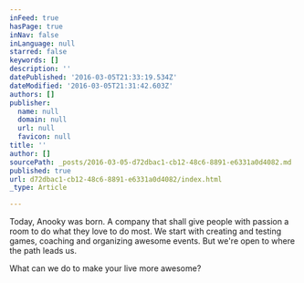 ```yaml
---
inFeed: true
hasPage: true
inNav: false
inLanguage: null
starred: false
keywords: []
description: ''
datePublished: '2016-03-05T21:33:19.534Z'
dateModified: '2016-03-05T21:31:42.603Z'
authors: []
publisher:
  name: null
  domain: null
  url: null
  favicon: null
title: ''
author: []
sourcePath: _posts/2016-03-05-d72dbac1-cb12-48c6-8891-e6331a0d4082.md
published: true
url: d72dbac1-cb12-48c6-8891-e6331a0d4082/index.html
_type: Article

---
```

Today, Anooky was born. A company that shall give people with passion a room to do what they love to do most. We start with creating and testing games, coaching and organizing awesome events. But we're open to where the path leads us.

What can we do to make your live more awesome?